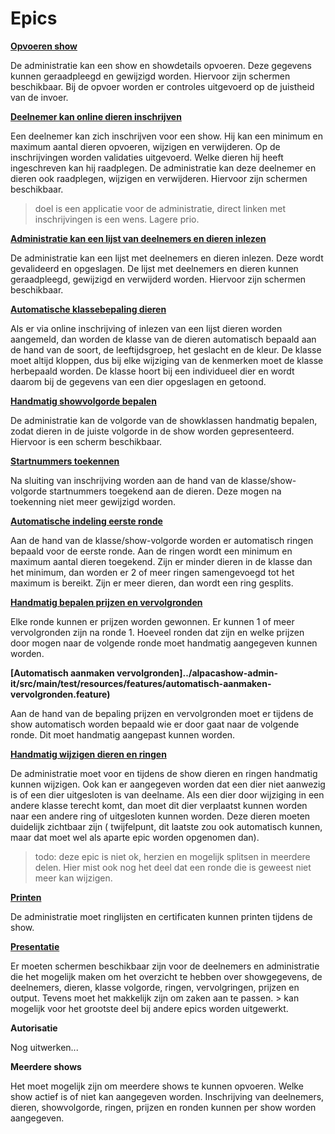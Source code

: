 # Epics

**[Opvoeren show](../alpacashow-admin-it/src/main/test/resources/features/opvoeren-show.feature)**

De administratie kan een show en showdetails opvoeren. Deze gegevens kunnen geraadpleegd en gewijzigd worden. Hiervoor zijn schermen beschikbaar. Bij de opvoer worden er controles uitgevoerd op de juistheid van de invoer.

**[Deelnemer kan online dieren inschrijven](../alpacashow-admin-it/src/main/test/resources/features/deelnemer-dieren-inschrijven.feature)**

Een deelnemer kan zich inschrijven voor een show. Hij kan een minimum en maximum aantal dieren opvoeren, wijzigen en verwijderen. Op de inschrijvingen worden validaties uitgevoerd. Welke dieren hij heeft ingeschreven kan hij raadplegen. De administratie kan deze deelnemer en dieren ook raadplegen, wijzigen en verwijderen. Hiervoor zijn schermen beschikbaar.

> doel is een applicatie voor de administratie, direct linken met inschrijvingen is een wens. Lagere prio.

**[Administratie kan een lijst van deelnemers en dieren inlezen](../alpacashow-admin-it/src/main/test/resources/features/administratie-lijst-deelnemers-dieren-inlezen.feature)**

De administratie kan een lijst met deelnemers en dieren inlezen. Deze wordt gevalideerd en opgeslagen. De lijst met deelnemers en dieren kunnen geraadpleegd, gewijzigd en verwijderd worden. Hiervoor zijn schermen beschikbaar.

**[Automatische klassebepaling dieren](../alpacashow-admin-it/src/main/test/resources/features/automatische-klassebepaling-dieren.feature)**

Als er via online inschrijving of inlezen van een lijst dieren worden aangemeld, dan worden de klasse van de dieren automatisch bepaald aan de hand van de soort, de leeftijdsgroep, het geslacht en de kleur. De klasse moet altijd kloppen, dus bij elke wijziging van de kenmerken moet de klasse herbepaald worden. De klasse hoort bij een individueel dier en wordt daarom bij de gegevens van een dier opgeslagen en getoond.

**[Handmatig showvolgorde bepalen](../alpacashow-admin-it/src/main/test/resources/features/handmatig-showvolgorde-bepalen.feature)**

De administratie kan de volgorde van de showklassen handmatig bepalen, zodat dieren in de juiste volgorde in de show worden gepresenteerd. Hiervoor is een scherm beschikbaar.

**[Startnummers toekennen](../alpacashow-admin-it/src/main/test/resources/features/startnummers-toekennen.feature)**

Na sluiting van inschrijving worden aan de hand van de klasse/show-volgorde startnummers toegekend aan de dieren. Deze mogen na toekenning niet meer gewijzigd worden. 

**[Automatische indeling eerste ronde](../alpacashow-admin-it/src/main/test/resources/features/automatische-indeling-eerste-ronde.feature)**

Aan de hand van de klasse/show-volgorde worden er automatisch ringen bepaald voor de eerste ronde. Aan de ringen wordt een minimum en maximum aantal dieren toegekend. Zijn er minder dieren in de klasse dan het minimum, dan worden er 2 of meer ringen samengevoegd tot het maximum is bereikt. Zijn er meer dieren, dan wordt een ring gesplits. 

**[Handmatig bepalen prijzen en vervolgronden](../alpacashow-admin-it/src/main/test/resources/features/handmatig-bepalen-prijzen-vervolgronden.feature)**

Elke ronde kunnen er prijzen worden gewonnen. Er kunnen 1 of meer vervolgronden zijn na ronde 1. Hoeveel ronden dat zijn en welke prijzen door mogen naar de volgende ronde moet handmatig aangegeven kunnen worden. 

**[Automatisch aanmaken vervolgronden]../alpacashow-admin-it/src/main/test/resources/features/automatisch-aanmaken-vervolgronden.feature)**

Aan de hand van de bepaling prijzen en vervolgronden moet er tijdens de show automatisch worden bepaald wie er door gaat naar de volgende ronde. Dit moet handmatig aangepast kunnen worden.

**[Handmatig wijzigen dieren en ringen](../alpacashow-admin-it/src/main/test/resources/features/ohandmatig-wijzigen-dieren-ringen.feature)**

De administratie moet voor en tijdens de show dieren en ringen handmatig kunnen wijzigen. Ook kan er aangegeven worden dat een dier niet aanwezig is of een dier uitgesloten is van deelname. Als een dier door wijziging in een andere klasse terecht komt, dan moet dit dier verplaatst kunnen worden naar een andere ring of uitgesloten kunnen worden. Deze dieren moeten duidelijk zichtbaar zijn ( twijfelpunt, dit laatste zou ook automatisch kunnen, maar dat moet wel als aparte epic worden opgenomen dan).

> todo: deze epic is niet ok, herzien en mogelijk splitsen in meerdere delen. Hier mist ook nog het deel dat een ronde die is geweest niet meer kan wijzigen.

**[Printen](../alpacashow-admin-it/src/main/test/resources/features/printen.feature)**

De administratie moet ringlijsten en certificaten kunnen printen tijdens de show.

**[Presentatie](../alpacashow-admin-it/src/main/test/resources/features/presentatie.feature)**

Er moeten schermen beschikbaar zijn voor de deelnemers en administratie die het mogelijk maken om het overzicht te hebben over showgegevens, de deelnemers, dieren, klasse volgorde, ringen, vervolgringen, prijzen en output. Tevens moet het makkelijk zijn om zaken aan te passen. > kan mogelijk voor het grootste deel bij andere epics worden uitgewerkt.

**Autorisatie**

Nog uitwerken...

**Meerdere shows**

Het moet mogelijk zijn om meerdere shows te kunnen opvoeren. Welke show actief is of niet kan aangegeven worden. Inschrijving van deelnemers, dieren, showvolgorde, ringen, prijzen en ronden kunnen per show worden aangegeven. 

